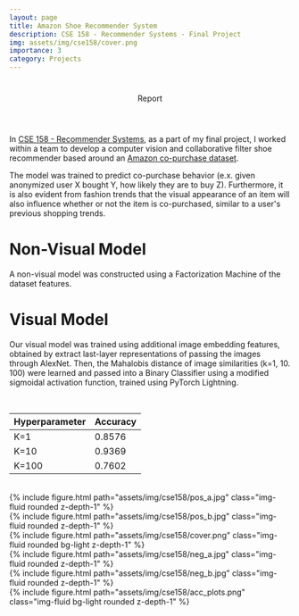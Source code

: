 ```yaml
---
layout: page
title: Amazon Shoe Recommender System
description: CSE 158 - Recommender Systems - Final Project
img: assets/img/cse158/cover.png
importance: 3
category: Projects
---
```


<header class="post-header">
  <h1 class="post-title">
  <a href="/assets/pdf/CSE158_Assignment_2_Report.pdf" target="_blank" rel="noopener noreferrer" class="float-left"><i class="fas fa-file-pdf"></i></a>
  </h1>
  <p class="post-description">Report</p>
</header>

In <a href="https://cseweb.ucsd.edu/classes/fa21/cse258-b/">CSE 158 - Recommender Systems</a>, as a part of my final project, I worked within a team to develop a computer vision and collaborative filter shoe recommender based around an <a href="https://arxiv.org/abs/1506.04757">Amazon co-purchase dataset</a>. 

The model was trained to predict co-purchase behavior (e.x. given anonymized user X bought Y, how likely they are to buy Z). Furthermore, it is also evident from fashion trends that the visual appearance of an item will also influence whether or not the item is co-purchased, similar to a user's previous shopping trends.

# Non-Visual Model

A non-visual model was constructed using a Factorization Machine of the dataset features.

# Visual Model

Our visual model was trained using additional image embedding features, obtained by extract last-layer representations of passing the images through AlexNet. Then, the Mahalobis distance of image similarities (k=1, 10. 100) were learned and passed into a Binary Classifier using a modified sigmoidal activation function, trained using PyTorch Lightning. 

<br>

<table class="table b">
  <thead>
    <tr>
      <th scope="col">Hyperparameter</th>
      <th scope="col">Accuracy</th>
    </tr>
  </thead>
  <tbody>
    <tr>
      <td>K=1</td>
      <td>0.8576</td>
    </tr>
    <tr>
      <td>K=10</td>
      <td>0.9369</td>
    </tr>
    <tr>
      <td>K=100</td>
      <td>0.7602</td>
    </tr>
  </tbody>
</table>

<br>
<div class="row">
    <div class="col-sm-4 mt-3 mt-md-0">
      {% include figure.html path="assets/img/cse158/pos_a.jpg" class="img-fluid rounded z-depth-1" %}
    </div>
    <div class="col-sm-4 mt-3 mt-md-0">
      {% include figure.html path="assets/img/cse158/pos_b.jpg" class="img-fluid rounded z-depth-1" %}
    </div>
    <div class="col-sm-4 mt-3 mt-md-0">
      {% include figure.html path="assets/img/cse158/cover.png" class="img-fluid rounded bg-light z-depth-1" %}
    </div>
</div>
<div class="row">
    <div class="col-sm-4 mt-3 mt-md-0">
      {% include figure.html path="assets/img/cse158/neg_a.jpg" class="img-fluid rounded z-depth-1" %}
    </div>
    <div class="col-sm-4 mt-3 mt-md-0">
      {% include figure.html path="assets/img/cse158/neg_b.jpg" class="img-fluid rounded z-depth-1" %}
    </div>
    <div class="col-sm-4 mt-3 mt-md-0">
      {% include figure.html path="assets/img/cse158/acc_plots.png" class="img-fluid bg-light rounded z-depth-1" %}
    </div>
</div>